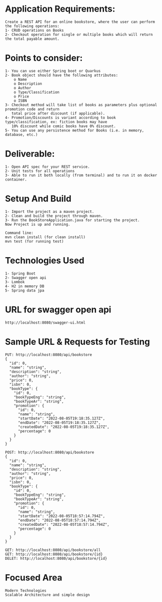 # Application Requirements:
    Create a REST API for an online bookstore, where the user can perform the following operations:
    1- CRUD operations on Books
    2- Checkout operation for single or multiple books which will return the total payable amount.
# Points to consider:
    1- You can use either Spring boot or Quarkus
    2- Book object should have the following attributes:
        o Name
        o Description
        o Author
        o Type/Classification
        o Price
        o ISBN
    3- Checkout method will take list of books as parameters plus optional promotion code and return
       total price after discount (if applicable).
    4- Promotion/Discounts is variant according to book type/classification, ex: fiction books may have
       10% discount while comic books have 0% discount.
    5- You can use any persistence method for Books (i.e. in memory, database, etc.)
# Deliverable:
    1- Open API spec for your REST service.
    2- Unit tests for all operations
    3- Able to run it both locally (from terminal) and to run it on docker container.
# Setup And Build
    1- Import the project as a maven project.
    2- Clean and build the project through maven.
    3- Run the BookStoreApplication.java for starting the project.
    Now Project is up and running.
    
    Command line:
    mvn clean install (for clean install)
    mvn test (for running test)
# Technologies Used
    1- Spring Boot
    2- Swagger open api
    3- Lombok
    4- H2 in memory DB
    5- Spring data jpa
# URL for swagger open api
    http://localhost:8080/swagger-ui.html
# Sample URL & Requests for Testing
    PUT: http://localhost:8080/api/bookstore
    {
      "id": 0,
      "name": "string",
      "description": "string",
      "author": "string",
      "price": 0,
      "isbn": 0,
      "bookType": {
        "id": 0,
        "bookTypeEng": "string",
        "bookTypeAr": "string",
        "promotion": {
          "id": 0,
          "name": "string",
          "startDate": "2022-08-05T19:18:35.127Z",
          "endDate": "2022-08-05T19:18:35.127Z",
          "createdDate": "2022-08-05T19:18:35.127Z",
          "percentage": 0
        }
      }
    }

    POST: http://localhost:8080/api/bookstore
    {
      "id": 0,
      "name": "string",
      "description": "string",
      "author": "string",
      "price": 0,
      "isbn": 0,
      "bookType": {
        "id": 0,
        "bookTypeEng": "string",
        "bookTypeAr": "string",
        "promotion": {
          "id": 0,
          "name": "string",
          "startDate": "2022-08-05T18:57:14.794Z",
          "endDate": "2022-08-05T18:57:14.794Z",
          "createdDate": "2022-08-05T18:57:14.794Z",
          "percentage": 0
        }
      }
    }

    GET: http://localhost:8080/api/bookstore/all
    GET: http://localhost:8080/api/bookstore/{id}
    DELET: http://localhost:8080/api/bookstore/{id}
# Focused Area
    Modern Technologies
    Scalable Architecture and simple design
